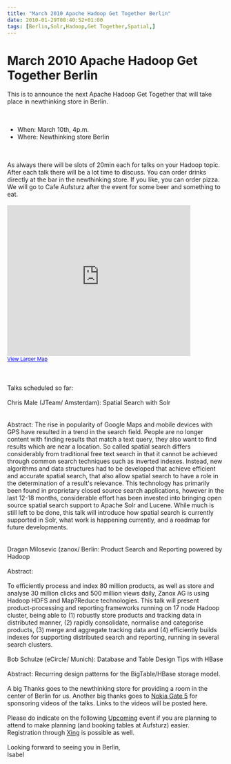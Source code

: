 ```yaml
---
title: "March 2010 Apache Hadoop Get Together Berlin"
date: 2010-01-29T08:40:52+01:00
tags: [Berlin,Solr,Hadoop,Get Together,Spatial,]
---
```


# March 2010 Apache Hadoop Get Together Berlin


This is to announce the next Apache Hadoop Get Together that will take place in newthinking store in 
Berlin.<br><br><ul><br><li>When: March 10th, 4p.m.<br><li>Where: Newthinking store Berlin<br></ul><br><br>As always 
there will be slots of 20min each for talks on your Hadoop topic. After each talk there will be a lot time to discuss. 
You can order drinks directly at the bar in the newthinking store. If you like, you can order pizza. We will go to Cafe 
Aufsturz after the event for some beer and something to eat.<br><br><iframe width="425" height="350" frameborder="0" 
scrolling="no" marginheight="0" marginwidth="0" 
src="http://maps.google.com/maps?f=q&amp;source=s_q&amp;hl=en&amp;geocode=&amp;q=berlin+tucholskystr+48&amp;sll=52.52123
5,13.382254&amp;sspn=0.052434,0.110378&amp;ie=UTF8&amp;hq=&amp;hnear=Tucholskystra%C3%9Fe+48,+Mitte+10117+Berlin,+German
y&amp;z=16&amp;ll=52.527618,13.39285&amp;output=embed"></iframe><br /><small><a 
href="http://maps.google.com/maps?f=q&amp;source=embed&amp;hl=en&amp;geocode=&amp;q=berlin+tucholskystr+48&amp;sll=52.52
1235,13.382254&amp;sspn=0.052434,0.110378&amp;ie=UTF8&amp;hq=&amp;hnear=Tucholskystra%C3%9Fe+48,+Mitte+10117+Berlin,+Ger
many&amp;z=16&amp;ll=52.527618,13.39285" style="color:#0000FF;text-align:left">View Larger 
Map</a></small><br><br><br><br>Talks scheduled so far:<br><br>Chris Male (JTeam/ Amsterdam):  Spatial Search with Solr  
                  <br><br>Abstract: The rise in popularity of Google Maps and mobile devices with GPS have resulted in 
a trend in the search field. People are no longer content with finding results that match a text query, they also want 
to find results which are near a location. So called spatial search differs considerably from traditional free text 
search in that it cannot be achieved through common search techniques such as inverted indexes. Instead, new algorithms 
and data structures had to be developed that achieve efficient and accurate spatial search, that also allow spatial 
search to have a role in the determination of a result's relevance. This technology has primarily been found in 
proprietary closed source search applications, however in the last 12-18 months, considerable effort has been invested 
into bringing open source spatial search support to Apache Solr and Lucene. While much is still left to be done, this 
talk will introduce how spatial search is currently supported in Solr, what work is happening currently, and a roadmap 
for future developments.<br><br><br>Dragan Milosevic (zanox/ Berlin: Product Search and Reporting powered by 
Hadoop<br><br>Abstract:<br><br>To efficiently process and index 80 million products, as well as store and analyse 30 
million clicks and 500 million views daily, Zanox AG is using Hadoop HDFS and Map?Reduce technologies. This talk will 
present product-processing and reporting frameworks running on 17 node Hadoop cluster, being able to (1) robustly store 
products and tracking data in distributed manner, (2) rapidly consolidate, normalise and categorise products, (3) merge 
and aggregate tracking data and (4) efficiently builds indexes for supporting distributed search and reporting, running 
in several search clusters.<br><br>Bob Schulze (eCircle/ Munich): Database and Table Design Tips with 
HBase<br><br>Abstract: Recurring design patterns for the BigTable/HBase storage model.<br><br>A big Thanks goes to the 
newthinking store for providing a room in the center of Berlin for us. Another big thanks goes to <a 
href="http://maps.ovi.com">Nokia Gate 5</a> for sponsoring videos of the talks. Links to the videos will be posted 
here.<br><br>Please do indicate on the following <a 
href="http://upcoming.yahoo.com/event/5280014/BERLIN/Berlin/Apache-Hadoop-Get-Together-Berlin-March-2010/newthinking-sto
re/?ps=7">Upcoming</a> event if you are planning to attend to make planning (and booking tables at Aufsturz) easier. 
Registration through <a href="https://www.xing.com/events/apache-hadoop-march-2010-459305">Xing</a> is possible as 
well.<br><br>Looking forward to seeing you in Berlin,<br>Isabel
